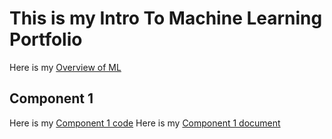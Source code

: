 # This is my Intro To Machine Learning Portfolio

Here is my [Overview of ML](/Component0/Overview_of_ML.pdf)

## Component 1
Here is my [Component 1 code](/Component1/Assignment2.cpp)
Here is my [Component 1 document](/Component1/Component_1.pdf)